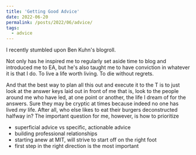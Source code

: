 ```yaml
---
title: 'Getting Good Advice'
date: 2022-06-20
permalink: /posts/2022/06/advice/
tags:
  - advice
---
```


I recently stumbled upon Ben Kuhn's blogroll. 

Not only has he inspired me to regularly set aside time to blog and introduced me to EA, but he's also taught me to have conviction in whatever it is that I do. To live a life worth living. To die without regrets.

And that the best way to plan all this out and execute it to the T is to just look at the answer keys laid out in front of me that is, look to the people around me who have led, at one point or another, the life I dream of for the answers. Sure they may be cryptic at times because indeed no one has lived *my* life. After all, who else likes to eat their burgers deconstructed halfway in? The important question for me, however, is how to prioritize

- superficial advice vs specific, actionable advice
- building professional relationships
- starting anew at MIT, will strive to start off on the right foot
- first step in the right direction is the most important
